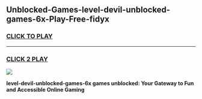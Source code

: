 
## Unblocked-Games-level-devil-unblocked-games-6x-Play-Free-fidyx
<h3>
<a href="https://premium76.site?title=level-devil-unblocked-games-6x&ref=12A">CLICK TO PLAY</a></h3>
<hr>

<h3>
<a href="https://premium76.site?title=level-devil-unblocked-games-6x&ref=12A">CLICK 2 PLAY</a>
  
</h3>

<a href="https://premium76.site?title=level-devil-unblocked-games-6x&ref=12A"><img src="https://clearcache.store/games.png"></a>


**level-devil-unblocked-games-6x games unblocked: Your Gateway to Fun and Accessible Online Gaming**
